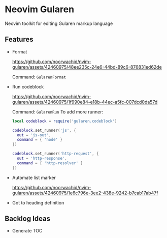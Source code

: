 # Neovim Gularen
Neovim toolkit for editing Gularen markup language

## Features
- Format

  https://github.com/noorwachid/nvim-gularen/assets/42460975/48ee235c-24e6-44bd-89c6-876831ed62de

  Command: `GularenFormat`
- Run codeblock

  https://github.com/noorwachid/nvim-gularen/assets/42460975/1f990e84-e18b-44ec-a5fc-007dcd0da57d

  Command: `GularenRun`
  To add more runner:
  ~~~ lua
  local codeblock = require('gularen.codeblock')

  codeblock.set_runner('js', {
  	out = 'js-out',
  	command = { 'node' }
  })
  
  codeblock.set_runner('http-request', {
  	out = 'http-response',
  	command = { 'http-resolver' }
  })
  ~~~
- Automate list marker
  
  https://github.com/noorwachid/nvim-gularen/assets/42460975/1e6c796e-3ee2-438e-9242-b7cab17ab47f

- Got to heading definition

## Backlog Ideas
- Generate TOC
